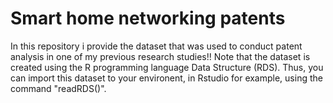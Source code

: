 # Smart home networking patents
In this repository i provide the dataset that was used to conduct patent analysis in one of my previous research studies!!
Note that the dataset is created using the R programming language Data Structure (RDS). Thus, you can import this dataset to your
environent, in Rstudio for example, using the command "readRDS()".
